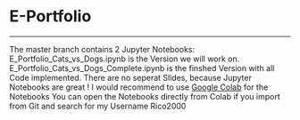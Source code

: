 # E-Portfolio
--------
The master branch contains 2 Jupyter Notebooks:
E_Portfolio_Cats_vs_Dogs.ipynb is the Version we will work on.
E_Portfolio_Cats_vs_Dogs_Complete.ipynb is the finshed Version with all Code implemented.
There are no seperat Slides, because Jupyter Notebooks are great !
I would recommend to use [Google Colab](https://colab.research.google.com/) for the Notebooks
You can open the Notebooks directly from Colab if you import from Git and search for my Username Rico2000